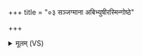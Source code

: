 +++
title = "०३ सञ्जग्माना अबिभ्युषीरस्मिन्गोष्ठे"

+++
<details><summary>मूलम् (VS)</summary>

सं॑जग्मा॒ना अबि॑भ्युषीर॒स्मिन्गो॒ष्ठे क॑री॒षिणीः॑।  
बिभ्र॑तीः सो॒म्यं मध्व॑नमी॒वा उ॒पेत॑न ॥
</details>
